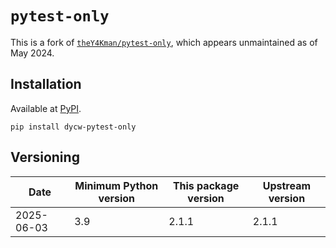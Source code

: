 # `pytest-only`

This is a fork of [`theY4Kman/pytest-only`](https://github.com/theY4Kman/pytest-only), which appears unmaintained as of May 2024.

## Installation

Available at [PyPI](https://pypi.org/project/dycw-pytest-only/).

```console
pip install dycw-pytest-only
```

## Versioning

| Date       | Minimum Python version | This package version | Upstream version |
| ---------- | ---------------------- | -------------------- | ---------------- |
| 2025-06-03 | 3.9                    | 2.1.1                | 2.1.1            |
